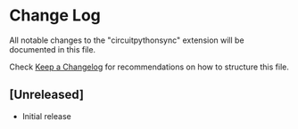 # Change Log

All notable changes to the "circuitpythonsync" extension will be documented in this file.

Check [Keep a Changelog](http://keepachangelog.com/) for recommendations on how to structure this file.

## [Unreleased]

- Initial release